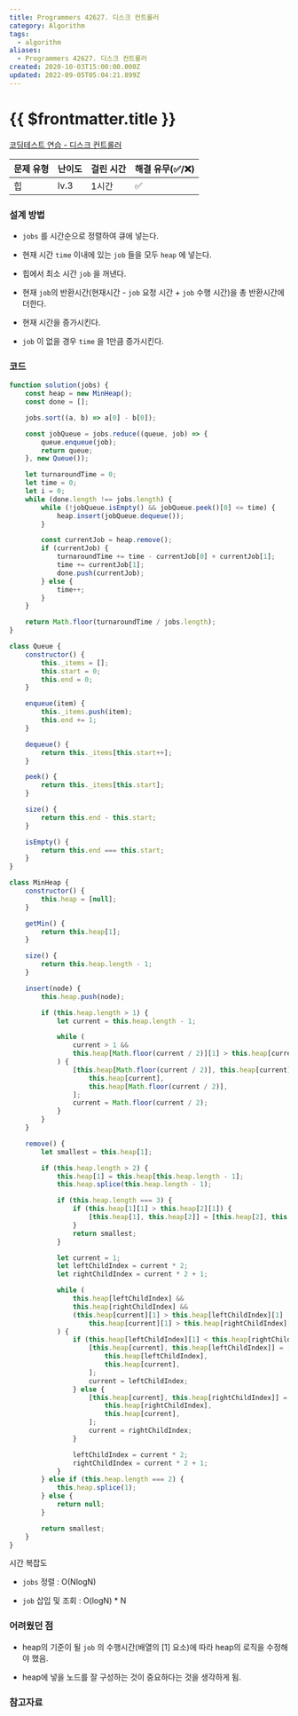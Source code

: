 ```yaml
---
title: Programmers 42627. 디스크 컨트롤러
category: Algorithm
tags:
  - algorithm
aliases:
  - Programmers 42627. 디스크 컨트롤러
created: 2020-10-03T15:00:00.000Z
updated: 2022-09-05T05:04:21.899Z
---
```


# {{ $frontmatter.title }}

[코딩테스트 연습 - 디스크 컨트롤러](https://programmers.co.kr/learn/courses/30/lessons/42627?language=javascript)

| 문제 유형 | 난이도 | 걸린 시간 | 해결 유무(✅/❌) |
| --------- | ------ | --------- | ---------------- |
| 힙        | lv.3   | 1시간     | ✅               |

### 설계 방법

- `jobs` 를 시간순으로 정렬하여 큐에 넣는다.

- 현재 시간 `time` 이내에 있는 `job` 들을 모두 `heap` 에 넣는다.

- 힙에서 최소 시간 `job` 을 꺼낸다.

- 현재 `job`의 반환시간(현재시간 - `job` 요청 시간 + `job` 수행 시간)을 총 반환시간에 더한다.

- 현재 시간을 증가시킨다.

- `job` 이 없을 경우 `time` 을 1만큼 증가시킨다.

### 코드

```javascript
function solution(jobs) {
	const heap = new MinHeap();
	const done = [];

	jobs.sort((a, b) => a[0] - b[0]);

	const jobQueue = jobs.reduce((queue, job) => {
		queue.enqueue(job);
		return queue;
	}, new Queue());

	let turnaroundTime = 0;
	let time = 0;
	let i = 0;
	while (done.length !== jobs.length) {
		while (!jobQueue.isEmpty() && jobQueue.peek()[0] <= time) {
			heap.insert(jobQueue.dequeue());
		}

		const currentJob = heap.remove();
		if (currentJob) {
			turnaroundTime += time - currentJob[0] + currentJob[1];
			time += currentJob[1];
			done.push(currentJob);
		} else {
			time++;
		}
	}

	return Math.floor(turnaroundTime / jobs.length);
}

class Queue {
	constructor() {
		this._items = [];
		this.start = 0;
		this.end = 0;
	}

	enqueue(item) {
		this._items.push(item);
		this.end += 1;
	}

	dequeue() {
		return this._items[this.start++];
	}

	peek() {
		return this._items[this.start];
	}

	size() {
		return this.end - this.start;
	}

	isEmpty() {
		return this.end === this.start;
	}
}

class MinHeap {
	constructor() {
		this.heap = [null];
	}

	getMin() {
		return this.heap[1];
	}

	size() {
		return this.heap.length - 1;
	}

	insert(node) {
		this.heap.push(node);

		if (this.heap.length > 1) {
			let current = this.heap.length - 1;

			while (
				current > 1 &&
				this.heap[Math.floor(current / 2)][1] > this.heap[current][1]
			) {
				[this.heap[Math.floor(current / 2)], this.heap[current]] = [
					this.heap[current],
					this.heap[Math.floor(current / 2)],
				];
				current = Math.floor(current / 2);
			}
		}
	}

	remove() {
		let smallest = this.heap[1];

		if (this.heap.length > 2) {
			this.heap[1] = this.heap[this.heap.length - 1];
			this.heap.splice(this.heap.length - 1);

			if (this.heap.length === 3) {
				if (this.heap[1][1] > this.heap[2][1]) {
					[this.heap[1], this.heap[2]] = [this.heap[2], this.heap[1]];
				}
				return smallest;
			}

			let current = 1;
			let leftChildIndex = current * 2;
			let rightChildIndex = current * 2 + 1;

			while (
				this.heap[leftChildIndex] &&
				this.heap[rightChildIndex] &&
				(this.heap[current][1] > this.heap[leftChildIndex][1] ||
					this.heap[current][1] > this.heap[rightChildIndex][1])
			) {
				if (this.heap[leftChildIndex][1] < this.heap[rightChildIndex][1]) {
					[this.heap[current], this.heap[leftChildIndex]] = [
						this.heap[leftChildIndex],
						this.heap[current],
					];
					current = leftChildIndex;
				} else {
					[this.heap[current], this.heap[rightChildIndex]] = [
						this.heap[rightChildIndex],
						this.heap[current],
					];
					current = rightChildIndex;
				}

				leftChildIndex = current * 2;
				rightChildIndex = current * 2 + 1;
			}
		} else if (this.heap.length === 2) {
			this.heap.splice(1);
		} else {
			return null;
		}

		return smallest;
	}
}
```

시간 복잡도

- `jobs` 정렬 : O(NlogN)

- `job` 삽입 및 조회 : O(logN) \* N

### 어려웠던 점

- heap의 기준이 될 `job` 의 수행시간(배열의 [1] 요소)에 따라 heap의 로직을 수정해야 했음.

- heap에 넣을 노드를 잘 구성하는 것이 중요하다는 것을 생각하게 됨.

### 참고자료
